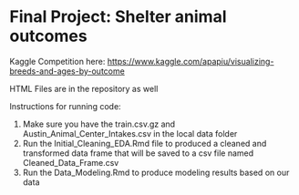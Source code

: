 # Final Project: Shelter animal outcomes

Kaggle Competition here: https://www.kaggle.com/apapiu/visualizing-breeds-and-ages-by-outcome

HTML Files are in the repository as well

Instructions for running code:
1) Make sure you have the train.csv.gz and Austin_Animal_Center_Intakes.csv in the local data folder
2) Run the Initial_Cleaning_EDA.Rmd file to produced a cleaned and transformed data frame that will be saved to a csv file named Cleaned_Data_Frame.csv
3) Run the Data_Modeling.Rmd to produce modeling results based on our data
